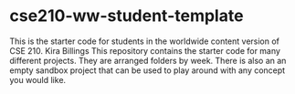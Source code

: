 # cse210-ww-student-template
This is the starter code for students in the worldwide content version of CSE 210.
Kira Billings
This repository contains the starter code for many different projects. They are arranged folders by week. There is also an an empty sandbox project that can be used to play around with any concept you would like.
